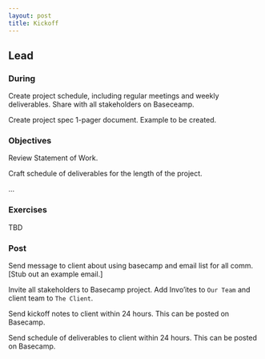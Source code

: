 ```yaml
---
layout: post
title: Kickoff
---
```


## Lead

### During

Create project schedule, including regular meetings and weekly deliverables. Share with all stakeholders on Baseceamp. 

Create project spec 1-pager document. Example to be created.  

### Objectives

Review Statement of Work.

Craft schedule of deliverables for the length of the project.

...

### Exercises

TBD

### Post
Send message to client about using basecamp and email list for all comm. [Stub out an example email.]

Invite all stakeholders to Basecamp project. Add Invo’ites to `Our Team` and client team to `The Client`.

Send kickoff notes to client within 24 hours. This can be posted on Basecamp.

Send schedule of deliverables to client within 24 hours. This can be posted on Basecamp.